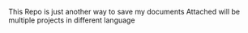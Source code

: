 This Repo is just another way to save my documents
Attached will be multiple projects in different language

